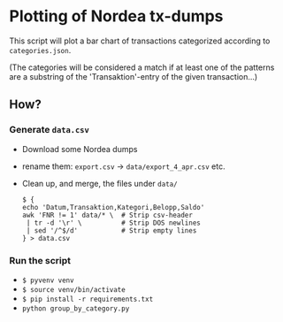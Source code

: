 # Plotting of Nordea tx-dumps

This script will plot a bar chart of transactions categorized according to `categories.json`.

(The categories will be considered a match if at least one of the patterns are a substring of the 'Transaktion'-entry of the given transaction...)

## How?

### Generate `data.csv`

- Download some Nordea dumps
 - rename them: `export.csv` -> `data/export_4_apr.csv` etc.
- Clean up, and merge, the files under `data/`

    ```
    $ {
    echo 'Datum,Transaktion,Kategori,Belopp,Saldo'
    awk 'FNR != 1' data/* \  # Strip csv-header
     | tr -d '\r' \          # Strip DOS newlines
     | sed '/^$/d'           # Strip empty lines
    } > data.csv
    ```

### Run the script
- `$ pyvenv venv`
- `$ source venv/bin/activate`
- `$ pip install -r requirements.txt`
- `python group_by_category.py`
